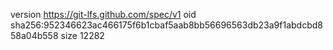 version https://git-lfs.github.com/spec/v1
oid sha256:952346623ac466175f6b1cbaf5aab8bb56696563db23a9f1abdcbd858a04b558
size 12282
